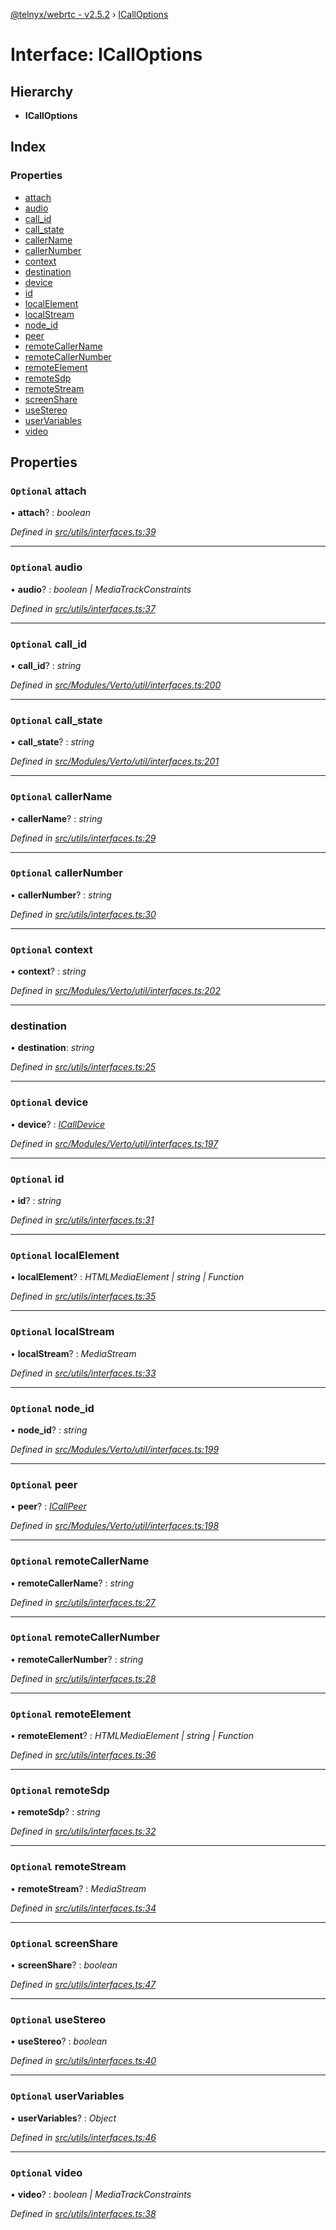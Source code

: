 [@telnyx/webrtc - v2.5.2](../README.md) › [ICallOptions](icalloptions.md)

# Interface: ICallOptions

## Hierarchy

* **ICallOptions**

## Index

### Properties

* [attach](icalloptions.md#optional-attach)
* [audio](icalloptions.md#optional-audio)
* [call_id](icalloptions.md#optional-call_id)
* [call_state](icalloptions.md#optional-call_state)
* [callerName](icalloptions.md#optional-callername)
* [callerNumber](icalloptions.md#optional-callernumber)
* [context](icalloptions.md#optional-context)
* [destination](icalloptions.md#destination)
* [device](icalloptions.md#optional-device)
* [id](icalloptions.md#optional-id)
* [localElement](icalloptions.md#optional-localelement)
* [localStream](icalloptions.md#optional-localstream)
* [node_id](icalloptions.md#optional-node_id)
* [peer](icalloptions.md#optional-peer)
* [remoteCallerName](icalloptions.md#optional-remotecallername)
* [remoteCallerNumber](icalloptions.md#optional-remotecallernumber)
* [remoteElement](icalloptions.md#optional-remoteelement)
* [remoteSdp](icalloptions.md#optional-remotesdp)
* [remoteStream](icalloptions.md#optional-remotestream)
* [screenShare](icalloptions.md#optional-screenshare)
* [useStereo](icalloptions.md#optional-usestereo)
* [userVariables](icalloptions.md#optional-uservariables)
* [video](icalloptions.md#optional-video)

## Properties

### `Optional` attach

• **attach**? : *boolean*

*Defined in [src/utils/interfaces.ts:39](https://github.com/team-telnyx/webrtc/blob/main/packages/js/src/utils/interfaces.ts#L39)*

___

### `Optional` audio

• **audio**? : *boolean | MediaTrackConstraints*

*Defined in [src/utils/interfaces.ts:37](https://github.com/team-telnyx/webrtc/blob/main/packages/js/src/utils/interfaces.ts#L37)*

___

### `Optional` call_id

• **call_id**? : *string*

*Defined in [src/Modules/Verto/util/interfaces.ts:200](https://github.com/team-telnyx/webrtc/blob/main/packages/js/src/Modules/Verto/util/interfaces.ts#L200)*

___

### `Optional` call_state

• **call_state**? : *string*

*Defined in [src/Modules/Verto/util/interfaces.ts:201](https://github.com/team-telnyx/webrtc/blob/main/packages/js/src/Modules/Verto/util/interfaces.ts#L201)*

___

### `Optional` callerName

• **callerName**? : *string*

*Defined in [src/utils/interfaces.ts:29](https://github.com/team-telnyx/webrtc/blob/main/packages/js/src/utils/interfaces.ts#L29)*

___

### `Optional` callerNumber

• **callerNumber**? : *string*

*Defined in [src/utils/interfaces.ts:30](https://github.com/team-telnyx/webrtc/blob/main/packages/js/src/utils/interfaces.ts#L30)*

___

### `Optional` context

• **context**? : *string*

*Defined in [src/Modules/Verto/util/interfaces.ts:202](https://github.com/team-telnyx/webrtc/blob/main/packages/js/src/Modules/Verto/util/interfaces.ts#L202)*

___

###  destination

• **destination**: *string*

*Defined in [src/utils/interfaces.ts:25](https://github.com/team-telnyx/webrtc/blob/main/packages/js/src/utils/interfaces.ts#L25)*

___

### `Optional` device

• **device**? : *[ICallDevice](icalldevice.md)*

*Defined in [src/Modules/Verto/util/interfaces.ts:197](https://github.com/team-telnyx/webrtc/blob/main/packages/js/src/Modules/Verto/util/interfaces.ts#L197)*

___

### `Optional` id

• **id**? : *string*

*Defined in [src/utils/interfaces.ts:31](https://github.com/team-telnyx/webrtc/blob/main/packages/js/src/utils/interfaces.ts#L31)*

___

### `Optional` localElement

• **localElement**? : *HTMLMediaElement | string | Function*

*Defined in [src/utils/interfaces.ts:35](https://github.com/team-telnyx/webrtc/blob/main/packages/js/src/utils/interfaces.ts#L35)*

___

### `Optional` localStream

• **localStream**? : *MediaStream*

*Defined in [src/utils/interfaces.ts:33](https://github.com/team-telnyx/webrtc/blob/main/packages/js/src/utils/interfaces.ts#L33)*

___

### `Optional` node_id

• **node_id**? : *string*

*Defined in [src/Modules/Verto/util/interfaces.ts:199](https://github.com/team-telnyx/webrtc/blob/main/packages/js/src/Modules/Verto/util/interfaces.ts#L199)*

___

### `Optional` peer

• **peer**? : *[ICallPeer](icallpeer.md)*

*Defined in [src/Modules/Verto/util/interfaces.ts:198](https://github.com/team-telnyx/webrtc/blob/main/packages/js/src/Modules/Verto/util/interfaces.ts#L198)*

___

### `Optional` remoteCallerName

• **remoteCallerName**? : *string*

*Defined in [src/utils/interfaces.ts:27](https://github.com/team-telnyx/webrtc/blob/main/packages/js/src/utils/interfaces.ts#L27)*

___

### `Optional` remoteCallerNumber

• **remoteCallerNumber**? : *string*

*Defined in [src/utils/interfaces.ts:28](https://github.com/team-telnyx/webrtc/blob/main/packages/js/src/utils/interfaces.ts#L28)*

___

### `Optional` remoteElement

• **remoteElement**? : *HTMLMediaElement | string | Function*

*Defined in [src/utils/interfaces.ts:36](https://github.com/team-telnyx/webrtc/blob/main/packages/js/src/utils/interfaces.ts#L36)*

___

### `Optional` remoteSdp

• **remoteSdp**? : *string*

*Defined in [src/utils/interfaces.ts:32](https://github.com/team-telnyx/webrtc/blob/main/packages/js/src/utils/interfaces.ts#L32)*

___

### `Optional` remoteStream

• **remoteStream**? : *MediaStream*

*Defined in [src/utils/interfaces.ts:34](https://github.com/team-telnyx/webrtc/blob/main/packages/js/src/utils/interfaces.ts#L34)*

___

### `Optional` screenShare

• **screenShare**? : *boolean*

*Defined in [src/utils/interfaces.ts:47](https://github.com/team-telnyx/webrtc/blob/main/packages/js/src/utils/interfaces.ts#L47)*

___

### `Optional` useStereo

• **useStereo**? : *boolean*

*Defined in [src/utils/interfaces.ts:40](https://github.com/team-telnyx/webrtc/blob/main/packages/js/src/utils/interfaces.ts#L40)*

___

### `Optional` userVariables

• **userVariables**? : *Object*

*Defined in [src/utils/interfaces.ts:46](https://github.com/team-telnyx/webrtc/blob/main/packages/js/src/utils/interfaces.ts#L46)*

___

### `Optional` video

• **video**? : *boolean | MediaTrackConstraints*

*Defined in [src/utils/interfaces.ts:38](https://github.com/team-telnyx/webrtc/blob/main/packages/js/src/utils/interfaces.ts#L38)*
